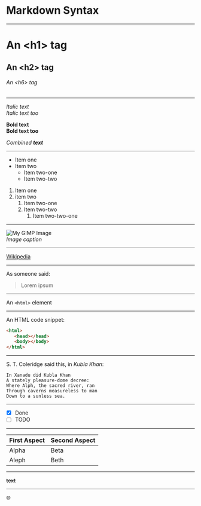 [//]: # (Markdown syntax)
# Markdown Syntax
-------------------------------

[//]: # (Headers)
# An \<h1\> tag
## An \<h2\> tag
###### An \<h6\> tag

-----------------------------------------

[//]: # (Emphasis)
*Italic text*
<br>
_Italic text too_

**Bold text**
<br>
__Bold text too__

_Combined **text**_

-----------------------------------------

[//]: # (Ordered lists)
* Item one
* Item two
    * Item two-one
    * Item two-two
  
[//]: # (Unordered lists)
1. Item one
1. item two
    1. Item two-one
    1. Item two-two
        1. Item two-two-one

-----------------------------------------

[//]: # (Images)
![My GIMP Image](https://github.com/ad4mant1um/hello-world/blob/master/image.jpg)
<br>
*Image caption*

-----------------------------------------

[//]: # (Links)
[Wikipedia](https://www.wikipedia.org/)

-----------------------------------------

[//]: # (Blockquotes)
As someone said:

> Lorem
> ipsum

-----------------------------------------

[//]: # (Inline code)
An `<html>` element

-----------------------------------------

[//]: # (Syntax Highlighting)

An HTML code snippet:
```HTML
<html>
   <head></head>
   <body></body>
</html>
```

-----------------------------------------

[//]: # (Custom quotation)

S. T. Coleridge said this, in *Kubla Khan*:

```
In Xanadu did Kubla Khan
A stately pleasure-dome decree:
⁠Where Alph, the sacred river, ran
Through caverns measureless to man
Down to a sunless sea.
```

-----------------------------------------

[//]: # (Task lists)

- [x] Done
- [ ] TODO

-----------------------------------------

[//]: # (Tables)

First Aspect | Second Aspect
------------ | -------------
Alpha | Beta
Aleph | Beth

-----------------------------------------

[//]: # (Strikethrough)

~~text~~

-----------------------------------------

[//]: # (Emoji)

:globe_with_meridians:

